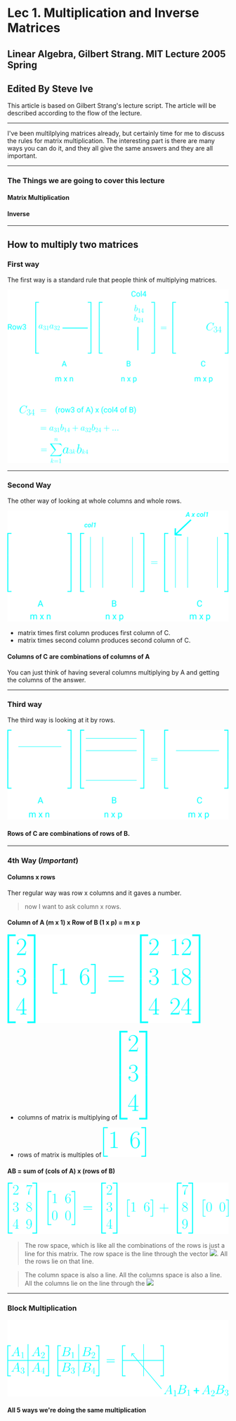  # Lec 1. Multiplication and Inverse Matrices

## Linear Algebra, Gilbert Strang. MIT Lecture 2005 Spring

## Edited By Steve Ive
This article is based on Gilbert Strang's lecture script. The article will be described according to the flow of the lecture.

---

I've been multilplying matrices already, but certainly time for me to discuss the rules for matrix multiplication. The interesting part is there are many ways you can do it, and they all give the same answers and they are all important.


---

### The Things we are going to cover this lecture

#### Matrix Multiplication

#### Inverse

---

## How to multiply two matrices

### First way

The first way is a standard rule that people think of multiplying matrices.

![](./imgs/lec3/3-1.svg)

---

### Second Way

The other way of looking at whole columns and whole rows.

![](./imgs/lec3/3-2.svg)

- matrix times first column produces first column of C.
- matrix times second column produces second column of C.

#### Columns of C are combinations of columns of A

You can just think of having several columns multiplying by A and getting the columns of the answer.

---

### Third way

The third way is looking at it by rows.

![](./imgs/lec3/3-3.svg)

#### Rows of C are combinations of rows of B.

---

### 4th Way (***Important***)

#### Columns x rows

Ther regular way was row x columns and it gaves a number.

> now I want to ask column x rows.

#### Column of A (m x 1) x Row of B (1 x p) = m x p

![](./imgs/lec3/3-4.svg)

- columns of matrix is multiplying of ![](./imgs/lec3/234.svg)

- rows of matrix is multiples of ![](./imgs/lec3/16.svg)

#### AB = sum of (cols of A) x (rows of B)

![](./imgs/lec3/3-5.svg)

> The row space, which is like all the combinations of the rows is just a line for this matrix. The row space is the line through the vector ![](./img/lec3/16.svg). All the rows lie on that line.

> The column space is also a line. All the columns space is also a line. All the columns lie on the line through the ![](./img/lec3/234.svg)

---

### Block Multiplication

![](./imgs/lec3/3-6.svg)

#### All 5 ways we're doing the same multiplication